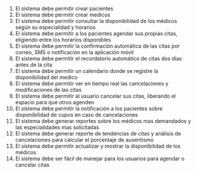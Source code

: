 
1. El sistema debe permitir crear pacientes
2. El sistema debe permitir crear medicos
3.	El sistema debe permitir consultar la disponibilidad de los médicos según su especialidad y horarios
4.	El sistema debe permitir a los pacientes agendar sus propias citas, eligiendo entre los horarios disponibles
5.	El sistema debe permitir la confirmación automática de las citas por correo, SMS o notificación en la aplicación móvil
6.	El sistema debe permitir el recordatorio automático de citas dos días antes de la cita
7.	El sistema debe permitir un calendario donde se registre la disponibilidad del medico
8.	El sistema debe permitir ver en tiempo real las cancelaciones y modificaciones de las citas
9.	El sistema debe permitir al usuario cancelar sus citas, liberando el espacio para que otros agenden 
10.	El sistema debe permitir la notificación a los pacientes sobre disponibilidad de cupos en caso de cancelaciones
11.	El sistema debe generar reportes sobre los médicos mas demandados y las especialidades mas solicitadas
12.	El sistema debe generar reporte de tendencias de citas y análisis de cancelaciones para calcular el porcentaje de ausentismo
13.	El sistema debe permitir actualizar y mostrar la disponibilidad de los médicos
14.	El sistema debe ser fácil de manejar para los usuarios para agendar o cancelar citas
